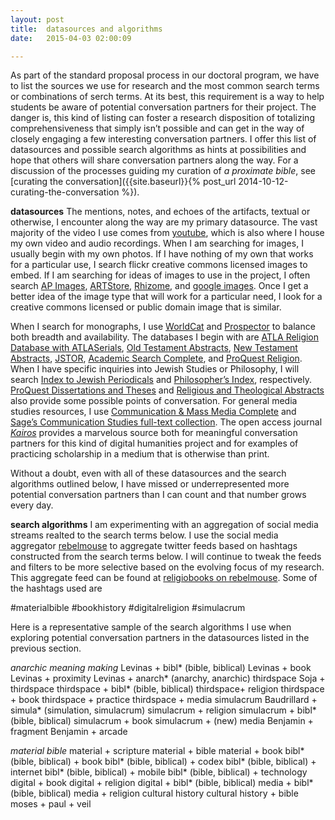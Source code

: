 ```yaml
---
layout:	post
title:	datasources and algorithms
date:	2015-04-03 02:00:09

---
```

As part of the standard proposal process in our doctoral program, we have to list the sources we use for research and the most common search terms or combinations of serch terms. At its best, this requirement is a way to help students be aware of potential conversation partners for their project. The danger is, this kind of listing can foster a research disposition of totalizing comprehensiveness that simply isn’t possible and can get in the way of closely engaging a few interesting conversation partners. I offer this list of datasources and possible search algorithms as hints at possibilities and hope that others will share conversation partners along the way. For a discussion of the processes guiding my curation of *a proximate bible*, see [curating the conversation]({{site.baseurl}}{% post_url 2014-10-12-curating-the-conversation %}).

**datasources**
The mentions, notes, and echoes of the artifacts, textual or otherwise, I encounter along the way are my primary datasource. The vast majority of the video I use comes from [youtube](http://youtube.com), which is also where I house my own video and audio recordings. When I am searching for images, I usually begin with my own photos. If I have nothing of my own that works for a particular use, I search flickr creative commons licensed images to embed. If I am searching for ideas of images to use in the project, I often search [AP Images](http://www.apimages.com), [ARTStore](http://www.artstor.org/index.shtml), [Rhizome](http://rhizome.org/artbase/?ref=header), and [google images](https://images.google.com). Once I get a better idea of the image type that will work for a particular need, I look for a creative commons licensed or public domain image that is similar.

When I search for monographs, I use [WorldCat](http://www.worldcat.org) and [Prospector](http://prospector.coalliance.org) to balance both breadth and availability. The databases I begin with are [ATLA Religion Database with ATLASerials](http://library.iliff.edu/home/database-and-articles), [Old Testament Abstracts](http://library.iliff.edu/home/database-and-articles), [New Testament Abstracts](http://library.iliff.edu/home/database-and-articles), [JSTOR](http://www.jstor.org.du.idm.oclc.org/action/showAdvancedSearch), [Academic Search Complete](http://bianca.penlib.du.edu/record=b2702999~S2), and [ProQuest Religion](http://bianca.penlib.du.edu/record=b5403955). When I have specific inquiries into Jewish Studies or Philosophy, I will search [Index to Jewish Periodicals](http://bianca.penlib.du.edu/record=b3080434) and [Philosopher’s Index](http://bianca.penlib.du.edu/record=b3628395~S2), respectively. [ProQuest Dissertations and Theses](http://bianca.penlib.du.edu/record=b5405456) and [Religious and Theological Abstracts]() also provide some possible points of conversation. For general media studies resources, I use [Communication & Mass Media Complete](http://bianca.penlib.du.edu/record=b3046522) and [Sage’s Communication Studies full-text collection](http://online.sagepub.com/search?submit=yes&src=sagecoll&collection_set=COMM). The open access journal [*Kairos*](http://kairos.technorhetoric.net) provides a marvelous source both for meaningful conversation partners for this kind of digital humanities project and for examples of practicing scholarship in a medium that is otherwise than print.

Without a doubt, even with all of these datasources and the search algorithms outlined below, I have missed or underrepresented more potential conversation partners than I can count and that number grows every day.

**search algorithms**
I am experimenting with an aggregation of social media streams realted to the search terms below. I use the social media aggregator [rebelmouse](http://www.rebelmouse.com) to aggregate twitter feeds based on hashtags constructed from the search terms below. I will continue to tweak the feeds and filters to be more selective based on the evolving focus of my research. This aggregate feed can be found at [religiobooks on rebelmouse](https://www.rebelmouse.com/religiobooks). Some of the hashtags used are

\#materialbible
\#bookhistory
\#digitalreligion
\#simulacrum

Here is a representative sample of the search algorithms I use when exploring potential conversation partners in the datasources listed in the previous section.

*anarchic meaning making*
Levinas + bibl\* (bible, biblical)
Levinas + book
Levinas + proximity
Levinas + anarch\* (anarchy, anarchic)
thirdspace
Soja + thirdspace
thirdspace + bibl\* (bible, biblical)
thirdspace+ religion
thirdspace + book
thirdspace + practice
thirdspace + media
simulacrum
Baudrillard + simula\* (simulation, simulacrum)
simulacrum + religion
simulacrum + bibl\* (bible, biblical)
simulacrum + book
simulacrum + (new) media
Benjamin + fragment
Benjamin + arcade

*material bible*
material + scripture
material + bible
material + book
bibl\* (bible, biblical) + book
bibl\* (bible, biblical) + codex
bibl\* (bible, biblical) + internet
bibl\* (bible, biblical) + mobile
bibl\* (bible, biblical) + technology
digital + book
digital + religion
digital + bibl\* (bible, biblical)
media + bibl\* (bible, biblical)
media + religion
cultural history
cultural history + bible
moses + paul + veil
